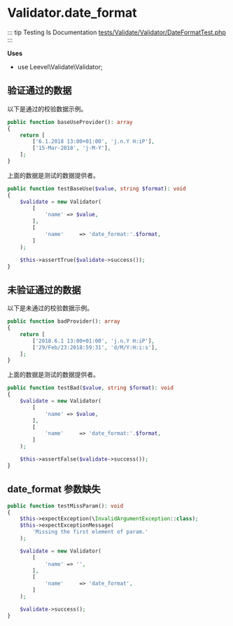# Validator.date_format

::: tip Testing Is Documentation
[tests/Validate/Validator/DateFormatTest.php](https://github.com/hunzhiwange/framework/blob/master/tests/Validate/Validator/DateFormatTest.php)
:::
    
**Uses**

 * use Leevel\Validate\Validator;

## 验证通过的数据

以下是通过的校验数据示例。

``` php
public function baseUseProvider(): array
{
    return [
        ['6.1.2018 13:00+01:00', 'j.n.Y H:iP'],
        ['15-Mar-2018', 'j-M-Y'],
    ];
}
```

上面的数据是测试的数据提供者。


``` php
public function testBaseUse($value, string $format): void
{
    $validate = new Validator(
        [
            'name' => $value,
        ],
        [
            'name'     => 'date_format:'.$format,
        ]
    );

    $this->assertTrue($validate->success());
}
```
    
## 未验证通过的数据

以下是未通过的校验数据示例。

``` php
public function badProvider(): array
{
    return [
        ['2018.6.1 13:00+01:00', 'j.n.Y H:iP'],
        ['29/Feb/23:2018:59:31', 'd/M/Y:H:i:s'],
    ];
}
```

上面的数据是测试的数据提供者。


``` php
public function testBad($value, string $format): void
{
    $validate = new Validator(
        [
            'name' => $value,
        ],
        [
            'name'     => 'date_format:'.$format,
        ]
    );

    $this->assertFalse($validate->success());
}
```
    
## date_format 参数缺失

``` php
public function testMissParam(): void
{
    $this->expectException(\InvalidArgumentException::class);
    $this->expectExceptionMessage(
        'Missing the first element of param.'
    );

    $validate = new Validator(
        [
            'name' => '',
        ],
        [
            'name'     => 'date_format',
        ]
    );

    $validate->success();
}
```